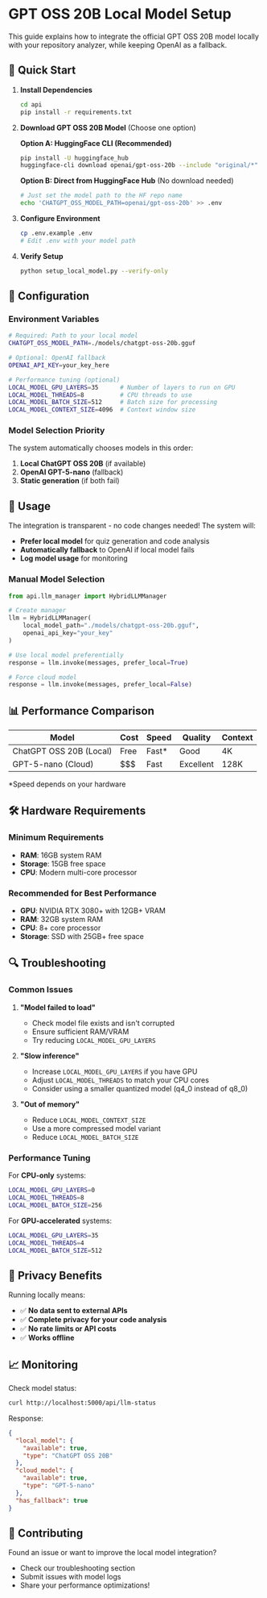 # GPT OSS 20B Local Model Setup

This guide explains how to integrate the official GPT OSS 20B model locally with your repository analyzer, while keeping OpenAI as a fallback.

## 🚀 Quick Start

1. **Install Dependencies**
   ```bash
   cd api
   pip install -r requirements.txt
   ```

2. **Download GPT OSS 20B Model** (Choose one option)
   
   **Option A: HuggingFace CLI (Recommended)**
   ```bash
   pip install -U huggingface_hub
   huggingface-cli download openai/gpt-oss-20b --include "original/*" --local-dir ./models/gpt-oss-20b/
   ```
   
   **Option B: Direct from HuggingFace Hub** (No download needed)
   ```bash
   # Just set the model path to the HF repo name
   echo 'CHATGPT_OSS_MODEL_PATH=openai/gpt-oss-20b' >> .env
   ```

3. **Configure Environment**
   ```bash
   cp .env.example .env
   # Edit .env with your model path
   ```

4. **Verify Setup**
   ```bash
   python setup_local_model.py --verify-only
   ```

## 🔧 Configuration

### Environment Variables

```bash
# Required: Path to your local model
CHATGPT_OSS_MODEL_PATH=./models/chatgpt-oss-20b.gguf

# Optional: OpenAI fallback
OPENAI_API_KEY=your_key_here

# Performance tuning (optional)
LOCAL_MODEL_GPU_LAYERS=35      # Number of layers to run on GPU
LOCAL_MODEL_THREADS=8          # CPU threads to use
LOCAL_MODEL_BATCH_SIZE=512     # Batch size for processing
LOCAL_MODEL_CONTEXT_SIZE=4096  # Context window size
```

### Model Selection Priority

The system automatically chooses models in this order:
1. **Local ChatGPT OSS 20B** (if available)
2. **OpenAI GPT-5-nano** (fallback)
3. **Static generation** (if both fail)

## 🎯 Usage

The integration is transparent - no code changes needed! The system will:

- **Prefer local model** for quiz generation and code analysis
- **Automatically fallback** to OpenAI if local model fails
- **Log model usage** for monitoring

### Manual Model Selection

```python
from api.llm_manager import HybridLLMManager

# Create manager
llm = HybridLLMManager(
    local_model_path="./models/chatgpt-oss-20b.gguf",
    openai_api_key="your_key"
)

# Use local model preferentially
response = llm.invoke(messages, prefer_local=True)

# Force cloud model
response = llm.invoke(messages, prefer_local=False)
```

## 📊 Performance Comparison

| Model | Cost | Speed | Quality | Context |
|-------|------|-------|---------|---------|
| ChatGPT OSS 20B (Local) | Free | Fast* | Good | 4K |
| GPT-5-nano (Cloud) | $$$ | Fast | Excellent | 128K |

*Speed depends on your hardware

## 🛠 Hardware Requirements

### Minimum Requirements
- **RAM**: 16GB system RAM
- **Storage**: 15GB free space
- **CPU**: Modern multi-core processor

### Recommended for Best Performance
- **GPU**: NVIDIA RTX 3080+ with 12GB+ VRAM
- **RAM**: 32GB system RAM
- **CPU**: 8+ core processor
- **Storage**: SSD with 25GB+ free space

## 🔍 Troubleshooting

### Common Issues

1. **"Model failed to load"**
   - Check model file exists and isn't corrupted
   - Ensure sufficient RAM/VRAM
   - Try reducing `LOCAL_MODEL_GPU_LAYERS`

2. **"Slow inference"**
   - Increase `LOCAL_MODEL_GPU_LAYERS` if you have GPU
   - Adjust `LOCAL_MODEL_THREADS` to match your CPU cores
   - Consider using a smaller quantized model (q4_0 instead of q8_0)

3. **"Out of memory"**
   - Reduce `LOCAL_MODEL_CONTEXT_SIZE`
   - Use a more compressed model variant
   - Reduce `LOCAL_MODEL_BATCH_SIZE`

### Performance Tuning

For **CPU-only** systems:
```bash
LOCAL_MODEL_GPU_LAYERS=0
LOCAL_MODEL_THREADS=8
LOCAL_MODEL_BATCH_SIZE=256
```

For **GPU-accelerated** systems:
```bash
LOCAL_MODEL_GPU_LAYERS=35
LOCAL_MODEL_THREADS=4
LOCAL_MODEL_BATCH_SIZE=512
```

## 🔐 Privacy Benefits

Running locally means:
- ✅ **No data sent to external APIs**
- ✅ **Complete privacy for your code analysis**
- ✅ **No rate limits or API costs**
- ✅ **Works offline**

## 📈 Monitoring

Check model status:
```bash
curl http://localhost:5000/api/llm-status
```

Response:
```json
{
  "local_model": {
    "available": true,
    "type": "ChatGPT OSS 20B"
  },
  "cloud_model": {
    "available": true,
    "type": "GPT-5-nano"
  },
  "has_fallback": true
}
```

## 🤝 Contributing

Found an issue or want to improve the local model integration? 
- Check our troubleshooting section
- Submit issues with model logs
- Share your performance optimizations!